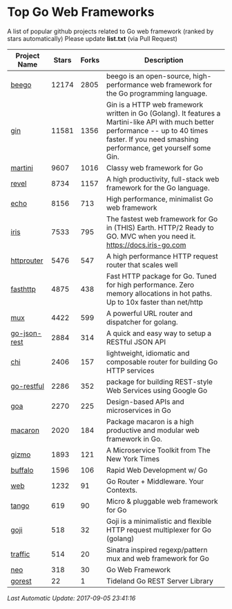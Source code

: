 # Top Go Web Frameworks
A list of popular github projects related to Go web framework (ranked by stars automatically)
Please update **list.txt** (via Pull Request)

| Project Name | Stars | Forks | Description |
| ------------ | ----- | ----- | ----------- |
| [beego](https://github.com/astaxie/beego) | 12174 | 2805 | beego is an open-source, high-performance web framework for the Go programming language. |
| [gin](https://github.com/gin-gonic/gin) | 11581 | 1356 | Gin is a HTTP web framework written in Go (Golang). It features a Martini-like API with much better performance -- up to 40 times faster. If you need smashing performance, get yourself some Gin. |
| [martini](https://github.com/go-martini/martini) | 9607 | 1016 | Classy web framework for Go |
| [revel](https://github.com/revel/revel) | 8734 | 1157 | A high productivity, full-stack web framework for the Go language. |
| [echo](https://github.com/labstack/echo) | 8156 | 713 | High performance, minimalist Go web framework |
| [iris](https://github.com/kataras/iris) | 7533 | 795 | The fastest web framework for Go in (THIS) Earth. HTTP/2 Ready to GO. MVC when you need it. https://docs.iris-go.com |
| [httprouter](https://github.com/julienschmidt/httprouter) | 5476 | 547 | A high performance HTTP request router that scales well |
| [fasthttp](https://github.com/valyala/fasthttp) | 4875 | 438 | Fast HTTP package for Go. Tuned for high performance. Zero memory allocations in hot paths. Up to 10x faster than net/http |
| [mux](https://github.com/gorilla/mux) | 4422 | 599 | A powerful URL router and dispatcher for golang. |
| [go-json-rest](https://github.com/ant0ine/go-json-rest) | 2884 | 314 | A quick and easy way to setup a RESTful JSON API |
| [chi](https://github.com/go-chi/chi) | 2406 | 157 | lightweight, idiomatic and composable router for building Go HTTP services |
| [go-restful](https://github.com/emicklei/go-restful) | 2286 | 352 | package for building REST-style Web Services using Google Go |
| [goa](https://github.com/goadesign/goa) | 2270 | 225 | Design-based APIs and microservices in Go |
| [macaron](https://github.com/go-macaron/macaron) | 2020 | 184 | Package macaron is a high productive and modular web framework in Go. |
| [gizmo](https://github.com/NYTimes/gizmo) | 1893 | 121 | A Microservice Toolkit from The New York Times |
| [buffalo](https://github.com/gobuffalo/buffalo) | 1596 | 106 | Rapid Web Development w/ Go |
| [web](https://github.com/gocraft/web) | 1232 | 91 | Go Router + Middleware. Your Contexts. |
| [tango](https://github.com/lunny/tango) | 619 | 90 | Micro & pluggable web framework for Go |
| [goji](https://github.com/goji/goji) | 518 | 32 | Goji is a minimalistic and flexible HTTP request multiplexer for Go (golang) |
| [traffic](https://github.com/pilu/traffic) | 514 | 20 | Sinatra inspired regexp/pattern mux and web framework for Go |
| [neo](https://github.com/ivpusic/neo) | 318 | 30 | Go Web Framework |
| [gorest](https://github.com/tideland/gorest) | 22 | 1 | Tideland Go REST Server Library |

*Last Automatic Update: 2017-09-05 23:41:16*